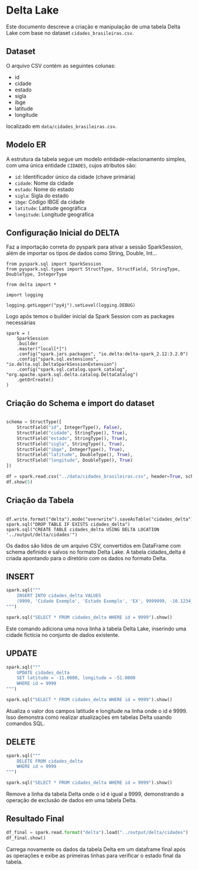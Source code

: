 # Delta Lake

Este documento descreve a criação e manipulação de uma tabela Delta Lake com base no dataset `cidades_brasileiras.csv`.

## Dataset

O arquivo CSV contém as seguintes colunas:
- id
- cidade
- estado
- sigla
- ibge
- latitude
- longitude

localizado em `data/cidades_brasileiras.csv`.

## Modelo ER

A estrutura da tabela segue um modelo entidade-relacionamento simples, com uma única entidade `CIDADES`, cujos atributos são:

- `id`: Identificador único da cidade (chave primária)
- `cidade`: Nome da cidade
- `estado`: Nome do estado
- `sigla`: Sigla do estado
- `ibge`: Código IBGE da cidade
- `latitude`: Latitude geográfica
- `longitude`: Longitude geográfica

## Configuração Inicial do DELTA

Faz a importação correta do pyspark para ativar a sessão SparkSession, além de importar os tipos de dados como String, Double, Int...

```
from pyspark.sql import SparkSession
from pyspark.sql.types import StructType, StructField, StringType, DoubleType, IntegerType

from delta import *

import logging

logging.getLogger("py4j").setLevel(logging.DEBUG)
```
Logo após temos o builder inicial da Spark Session com as packages necessárias

```
spark = (
    SparkSession
    .builder
    .master("local[*]")
    .config("spark.jars.packages", "io.delta:delta-spark_2.12:3.2.0")
    .config("spark.sql.extensions", "io.delta.sql.DeltaSparkSessionExtension")
    .config("spark.sql.catalog.spark_catalog", "org.apache.spark.sql.delta.catalog.DeltaCatalog")
    .getOrCreate()
)
```

## Criação do Schema e import do dataset
```python

schema = StructType([
    StructField("id", IntegerType(), False),
    StructField("cidade", StringType(), True),
    StructField("estado", StringType(), True),
    StructField("sigla", StringType(), True),
    StructField("ibge", IntegerType(), True),
    StructField("latitude", DoubleType(), True),
    StructField("longitude", DoubleType(), True)
])

df = spark.read.csv("../data/cidades_brasileiras.csv", header=True, schema=schema)
df.show(5)
```

## Criação da Tabela

```

df.write.format("delta").mode("overwrite").saveAsTable("cidades_delta")
spark.sql("DROP TABLE IF EXISTS cidades_delta")
spark.sql("CREATE TABLE cidades_delta USING DELTA LOCATION '../output/delta/cidades'")

```
 Os dados são lidos de um arquivo CSV, convertidos em DataFrame com schema definido e salvos no formato Delta Lake. A tabela cidades_delta é criada apontando para o diretório com os dados no formato Delta.

## INSERT

```python
spark.sql("""
    INSERT INTO cidades_delta VALUES
    (9999, 'Cidade Exemplo', 'Estado Exemplo', 'EX', 9999999, -10.1234, -50.5678)
""")

spark.sql("SELECT * FROM cidades_delta WHERE id = 9999").show()
```
Este comando adiciona uma nova linha à tabela Delta Lake, inserindo uma cidade fictícia no conjunto de dados existente.


## UPDATE

```python
spark.sql("""
    UPDATE cidades_delta
    SET latitude = -11.0000, longitude = -51.0000
    WHERE id = 9999
""")

spark.sql("SELECT * FROM cidades_delta WHERE id = 9999").show()
```

Atualiza o valor dos campos latitude e longitude na linha onde o id é 9999. Isso demonstra como realizar atualizações em tabelas Delta usando comandos SQL.

## DELETE

```python
spark.sql("""
    DELETE FROM cidades_delta
    WHERE id = 9999
""")

spark.sql("SELECT * FROM cidades_delta WHERE id = 9999").show()
```

Remove a linha da tabela Delta onde o id é igual a 9999, demonstrando a operação de exclusão de dados em uma tabela Delta.

## Resultado Final

```python
df_final = spark.read.format("delta").load("../output/delta/cidades")
df_final.show()
```
Carrega novamente os dados da tabela Delta em um dataframe final após as operações e exibe as primeiras linhas para verificar o estado final da tabela.